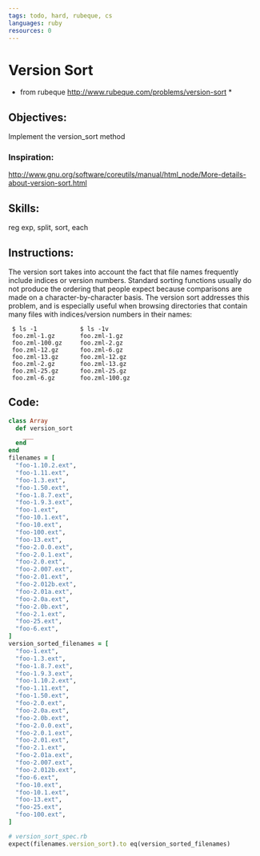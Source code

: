 ```yaml
---
tags: todo, hard, rubeque, cs
languages: ruby
resources: 0
---
```


# Version Sort
* from rubeque http://www.rubeque.com/problems/version-sort * 

## Objectives: 

Implement the version_sort method

### Inspiration: 

http://www.gnu.org/software/coreutils/manual/html_node/More-details-about-version-sort.html

## Skills: 
reg exp, split, sort, each

## Instructions:

The version sort takes into account the fact that file names frequently include indices or version numbers. Standard sorting functions usually do not produce the ordering that people expect because comparisons are made on a character-by-character basis. The version sort addresses this problem, and is especially useful when browsing directories that contain many files with indices/version numbers in their names:

     $ ls -1            $ ls -1v
     foo.zml-1.gz       foo.zml-1.gz
     foo.zml-100.gz     foo.zml-2.gz
     foo.zml-12.gz      foo.zml-6.gz
     foo.zml-13.gz      foo.zml-12.gz
     foo.zml-2.gz       foo.zml-13.gz
     foo.zml-25.gz      foo.zml-25.gz
     foo.zml-6.gz       foo.zml-100.gz


## Code:

``` ruby
class Array
  def version_sort
    ___
  end
end
filenames = [
  "foo-1.10.2.ext",
  "foo-1.11.ext",
  "foo-1.3.ext",
  "foo-1.50.ext",
  "foo-1.8.7.ext",
  "foo-1.9.3.ext",
  "foo-1.ext",
  "foo-10.1.ext",
  "foo-10.ext",
  "foo-100.ext",
  "foo-13.ext",
  "foo-2.0.0.ext",
  "foo-2.0.1.ext",
  "foo-2.0.ext",
  "foo-2.007.ext",
  "foo-2.01.ext",
  "foo-2.012b.ext",
  "foo-2.01a.ext",
  "foo-2.0a.ext",
  "foo-2.0b.ext",
  "foo-2.1.ext",
  "foo-25.ext",
  "foo-6.ext",
]
version_sorted_filenames = [
  "foo-1.ext",
  "foo-1.3.ext",
  "foo-1.8.7.ext",
  "foo-1.9.3.ext",
  "foo-1.10.2.ext",
  "foo-1.11.ext",
  "foo-1.50.ext",
  "foo-2.0.ext",
  "foo-2.0a.ext",
  "foo-2.0b.ext",
  "foo-2.0.0.ext",
  "foo-2.0.1.ext",
  "foo-2.01.ext",
  "foo-2.1.ext",
  "foo-2.01a.ext",
  "foo-2.007.ext",
  "foo-2.012b.ext",
  "foo-6.ext",
  "foo-10.ext",
  "foo-10.1.ext",
  "foo-13.ext",
  "foo-25.ext",
  "foo-100.ext",
]

# version_sort_spec.rb
expect(filenames.version_sort).to eq(version_sorted_filenames)
```
